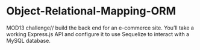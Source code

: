 # Object-Relational-Mapping-ORM
MOD13 challenge// build the back end for an e-commerce site. You’ll take a working Express.js API and configure it to use Sequelize to interact with a MySQL database.
